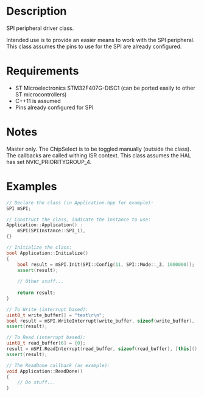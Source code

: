 
# Description
SPI peripheral driver class.

Intended use is to provide an easier means to work with the SPI peripheral. This class assumes the pins to use for the SPI are already configured.

# Requirements
* ST Microelectronics STM32F407G-DISC1 (can be ported easily to other ST microcontrollers)
* C++11 is assumed
* Pins already configured for SPI

# Notes
Master only.
The ChipSelect is to be toggled manually (outside the class).
The callbacks are called withing ISR context.
This class assumes the HAL has set NVIC_PRIORITYGROUP_4.
 
# Examples
```cpp
// Declare the class (in Application.hpp for example):
SPI mSPI;

// Construct the class, indicate the instance to use:
Application::Application() :
    mSPI(SPIInstance::SPI_1),
{}

// Initialize the class:
bool Application::Initialize()
{
    bool result = mSPI.Init(SPI::Config(11, SPI::Mode::_3, 1000000));
    assert(result);
	
	// Other stuff...
	
	return result;
}

// To Write (interrupt based):
uint8_t write_buffer[] = "test\r\n";
bool result = mSPI.WriteInterrupt(write_buffer, sizeof(write_buffer), [this]() { this->WriteDone(); } );
assert(result);

// To Read (interrupt based):
uint8_t read_buffer[6] = {0};
result = mSPI.ReadInterrupt(read_buffer, sizeof(read_buffer), [this]() { this->ReadDone(); });
assert(result);

// The ReadDone callback (as example):
void Application::ReadDone()
{
    // Do stuff...
}
```

